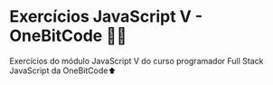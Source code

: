 # Exercícios JavaScript V - OneBitCode 👨‍💻
Exercícios do módulo JavaScript V do curso programador Full Stack JavaScript da OneBitCode⬆

